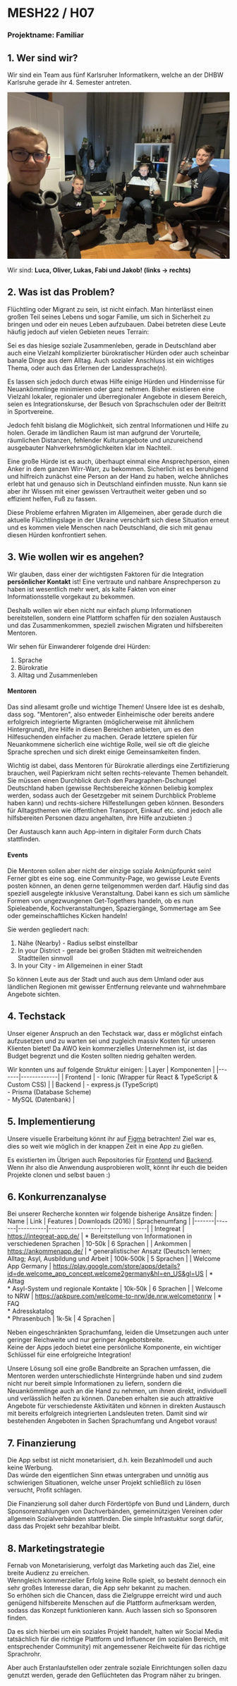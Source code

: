 # MESH22 / H07
### Projektname: Familiar

## 1. Wer sind wir?
Wir sind ein Team aus fünf Karlsruher Informatikern, welche an der DHBW Karlsruhe gerade ihr 4. Semester antreten. <br>

<img src="https://github.com/MESH-H07/docs/blob/main/Team%20Image.jpg"/>

Wir sind: __Luca, Oliver, Lukas, Fabi und Jakob! (links -> rechts)__ 

## 2. Was ist das Problem?
Flüchtling oder Migrant zu sein, ist nicht einfach. Man hinterlässt einen großen Teil seines Lebens und sogar Familie, um sich in Sicherheit
zu bringen und oder ein neues Leben aufzubauen. Dabei betreten diese Leute häufig jedoch auf vielen Gebieten neues Terrain:

Sei es das hiesige soziale Zusammenleben, gerade in Deutschland aber auch eine Vielzahl komplizierter bürokratischer Hürden oder auch
scheinbar banale Dinge aus dem Alltag. Auch sozialer Anschluss ist ein wichtiges Thema, oder auch das Erlernen der Landessprache(n).

Es lassen sich jedoch durch etwas Hilfe einige Hürden und Hindernisse für Neuankömmlinge minimieren oder ganz nehmen.
Bisher existieren eine Vielzahl lokaler, regionaler und überregionaler Angebote in diesem Bereich,
seien es Integrationskurse, der Besuch von Sprachschulen oder der Beitritt in Sportvereine.

Jedoch fehlt bislang die Möglichkeit, sich zentral Informationen und Hilfe zu holen. Gerade im ländlichen Raum ist man
aufgrund der Vorurteile, räumlichen Distanzen, fehlender Kulturangebote und unzureichend ausgebauter Nahverkehrsmöglichkeiten
klar im Nachteil.

Eine große Hürde ist es auch, überhaupt einmal eine Ansprechperson, einen Anker in dem ganzen Wirr-Warr, zu bekommen.
Sicherlich ist es beruhigend und hilfreich zunächst eine Person an der Hand zu haben, welche ähnliches erlebt hat und
genauso sich in Deutschland einfinden musste. Nun kann sie aber ihr Wissen mit einer gewissen Vertrautheit
weiter geben und so effizient helfen, Fuß zu fassen.

Diese Probleme erfahren Migraten im Allgemeinen, aber gerade durch die aktuelle Flüchtlingslage in der Ukraine
verschärft sich diese Situation erneut und es kommen viele Menschen nach Deutschland, die sich mit genau diesen
Hürden konfrontiert sehen.

## 3. Wie wollen wir es angehen?
Wir glauben, dass einer der wichtigsten Faktoren für die Integration __persönlicher Kontakt__ ist!
Eine vertraute und nahbare Ansprechperson zu haben ist wesentlich mehr wert, als kalte Fakten von einer Informationsstelle vorgekaut zu bekommen.

Deshalb wollen wir eben nicht nur einfach plump Informationen bereitstellen, sondern eine Plattform schaffen
für den sozialen Austausch und das Zusammenkommen, speziell zwischen Migraten und hilfsbereiten Mentoren.

Wir sehen für Einwanderer folgende drei Hürden:
  1) Sprache
  2) Bürokratie
  3) Alltag und Zusammenleben

#### Mentoren
Das sind allesamt große und wichtige Themen!
Unsere Idee ist es deshalb, dass sog. "Mentoren", also entweder Einheimische oder bereits andere erfolgreich integrierte Migranten (möglicherweise mit ähnlichem Hintergrund), ihre Hilfe in diesen Bereichen anbieten, um es den Hilfesuchenden einfacher zu machen. Gerade letztere spielen für Neuankommene sicherlich eine wichtige Rolle, weil sie oft die gleiche Sprache sprechen und sich direkt einige Gemeinsamkeiten finden.

Wichtig ist dabei, dass Mentoren für Bürokratie allerdings eine Zertifizierung brauchen, weil Papierkram nicht selten rechts-relevante Themen behandelt.
Sie müssen einen Durchblick durch den Paragraphen-Dschungel Deutschland haben (gewisse Rechtsbereiche können beliebig komplex werden, sodass auch der Gesetzgeber mit seinem Durchblick Probleme haben kann) und rechts-sichere Hilfestellungen geben können.
Besonders für Alltagsthemen wie öffentlichen Transport, Einkauf etc. sind jedoch alle hilfsbereiten Personen dazu angehalten, ihre Hilfe anzubieten :)

Der Austausch kann auch App-intern in digitaler Form durch Chats stattfinden.

#### Events
Die Mentoren sollen aber nicht der einzige soziale Anknüpfpunkt sein! Ferner gibt es eine sog. eine Community-Page, wo gewisse Leute Events posten können,
an denen gerne teilgenommen werden darf. Häufig sind das speziell ausgelegte inklusive Veranstaltung. Dabei kann es sich um sämliche Formen von ungezwungenen Get-Togethers handeln, ob es nun Spieleabende, Kochveranstaltungen, Spaziergänge, Sommertage am See oder gemeinschaftliches Kicken handeln!

Sie werden gegliedert nach:
  1) Nähe (Nearby) - Radius selbst einstellbar
  2) In your District - gerade bei großen Städten mit weitreichenden Stadtteilen sinnvoll
  3) In your City - im Allgemeinen in einer Stadt

So können Leute aus der Stadt und auch aus dem Umland oder aus ländlichen Regionen mit gewisser Entfernung relevante und wahrnehmbare Angebote sichten.

## 4. Techstack
Unser eigener Anspruch an den Techstack war, dass er möglichst einfach aufzusetzen und zu warten sei und zugleich massiv Kosten für unseren Klienten bietet!
Da AWO kein kommerzielles Unternehmen ist, ist das Budget begrenzt und die Kosten sollten niedrig gehalten werden.

Wir konnten uns auf folgende Struktur einigen:
| Layer | Komponenten |
|-------|-------------|
| Frontend | - Ionic (Wrapper für React & TypeScript & Custom CSS) |
| Backend | - express.js (TypeScript) <br> - Prisma (Database Scheme) <br> - MySQL (Datenbank) |

## 5. Implementierung
Unsere visuelle Erarbeitung könnt ihr auf [Figma](https://www.figma.com/file/qxbdt9jJVTIHky4o3EQaTT/) betrachten!
Ziel war es, dies so weit wie möglich in der knappen Zeit in eine App zu gießen.

Es existierten im Übrigen auch Repositories für [Frontend](https://github.com/MESH-H07/Frontend) und [Backend](https://github.com/MESH-H07/Backend).
Wenn ihr also die Anwendung ausprobieren wollt, könnt ihr euch die beiden Projekte clonen und selbst bauen :)

## 6. Konkurrenzanalyse
Bei unserer Recherche konnten wir folgende bisherige Ansätze finden:
| Name  | Link  | Features | Downloads (2016) | Sprachenumfang |
|-------|-------|----------|------------------|----------------|
| Integreat | https://integreat-app.de/ | * Bereitstellung von Informationen in verschiedenen Sprachen | 10-50k | 6 Sprachen |
| Ankommen | https://ankommenapp.de/ | * generalistischer Ansatz (Deutsch lernen; Alltag; Asyl, Ausbildung und Arbeit | 100k-500k | 5 Sprachen |
| Welcome App Germany | https://play.google.com/store/apps/details?id=de.welcome_app_concept.welcome2germany&hl=en_US&gl=US | * Alltag <br> * Asyl-System und regionale Kontakte | 10k-50k | 6 Sprachen |
| Welcome to NRW | https://apkpure.com/welcome-to-nrw/de.nrw.welcometonrw | * FAQ <br> * Adresskatalog <br> * Phrasenbuch | 1k-5k | 4 Sprachen |

Neben eingeschränkten Sprachumfang, leiden die Umsetzungen auch unter geringer Reichweite und nur geringer Angebotsbreite. <br>
Keine der Apps jedoch bietet eine persönliche Komponente, ein wichtiger Schlüssel für eine erfolgreiche Integration!

Unsere Lösung soll eine große Bandbreite an Sprachen umfassen, die Mentoren werden unterschiedlichste Hintergründe haben und sind
zudem nicht nur bereit simple Informationen zu liefern, sondern die Neuankömmlinge auch an die Hand zu nehmen, um ihnen
direkt, individuell und verlässlich helfen zu können. Daneben erhalten sie auch attraktive Angebote für verschiedenste Aktivitäten
und können in direkten Austausch mit bereits erfolgreich integrierten Landsleuten treten. Damit sind wir bestehenden Angeboten in Sachen Sprachumfang und Angebot voraus!

## 7. Finanzierung
Die App selbst ist nicht monetarisiert, d.h. kein Bezahlmodell und auch keine Werbung. <br>
Das würde den eigentlichen Sinn etwas untergraben und unnötig aus schwierigen Situationen, welche
unser Projekt schließlich zu lösen versucht, Profit schlagen.

Die Finanzierung soll daher durch Fördertöpfe von Bund und Ländern, durch Sponsorenzahlungen von
Dachverbänden, gemeinnützigen Vereinen oder allgemein Sozialverbänden stattfinden. Die simple
Infrastuktur sorgt dafür, dass das Projekt sehr bezahlbar bleibt.

## 8. Marketingstrategie
Fernab von Monetarisierung, verfolgt das Marketing auch das Ziel, eine breite Audienz zu erreichen. <br>
Wenngleich kommerzieller Erfolg keine Rolle spielt, so besteht dennoch ein sehr großes Interesse daran, die App sehr bekannt zu machen. <br>
So erhöhen sich die Chancen, dass die Zielgruppe erreicht wird und auch genügend hilfsbereite Menschen auf die Plattform aufmerksam werden,
sodass das Konzept funktionieren kann. Auch lassen sich so Sponsoren finden.  

Da es sich hierbei um ein soziales Projekt handelt, halten wir Social Media tatsächlich für die richtige Plattform
und Influencer (im sozialen Bereich, mit entsprechender Community) mit angemessener Reichweite für das richtige
Sprachrohr.

Aber auch Erstanlaufstellen oder zentrale soziale Einrichtungen sollen dazu genutzt werden, gerade den Geflüchteten
das Program näher zu bringen.
